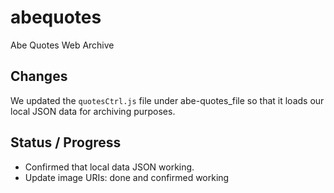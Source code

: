 # abequotes
Abe Quotes Web Archive

## Changes
We updated the `quotesCtrl.js` file under abe-quotes_file so that it loads our local
JSON data for archiving purposes.


## Status / Progress
- Confirmed that local data JSON working.
- Update image URIs: done and confirmed working